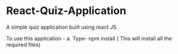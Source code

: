 # React-Quiz-Application
A simple quiz application built using react JS.


To use this application -
  a. Type- npm install ( This will install all the required files)
